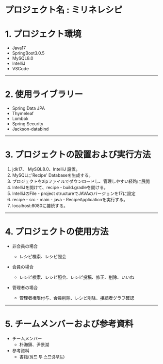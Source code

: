 プロジェクト名 : ミリネレシピ
===


# 1. プロジェクト環境

* Java17
* SpringBoot3.0.5
* MySQL8.0
* IntelliJ
* VSCode

***

# 2. 使用ライブラリー

* Spring Data JPA
* Thymeleaf
* Lombok
* Spring Security
* Jackson-databind

***

# 3. プロジェクトの設置および実行方法

1. jdk17、 MySQL8.0、IntelliJ 設置。
2. MySQLに'Recipe' Databaseを生成する。
3. プロジェクトをzipファイルでダウンロードし、管理しやすい経路に展開
4. IntelliJを開けて、recipe - build.gradleを開ける。
5. IntelliJのFile - project structureでJAVAのバージョンを17に設定
6. recipe - src - main - java - RecipeApplicationを実行する。
7. localhost:8080に接続する。

***

# 4. プロジェクトの使用方法

* 非会員の場合
  * レシピ検索、レシピ照会

* 会員の場合
  * レシピ検索、レシピ照会、レシピ投稿、修正、削除、いいね
 
* 管理者の場合
  * 管理者権限付与、会員削除、レシピ削除、接続者グラフ確認
  
***

# 5. チームメンバーおよび参考資料
  * チームメンバー
    * 朴海鎮、尹景湖
  * 参考資料
    * 書籍(점프 투 스프링부트)
